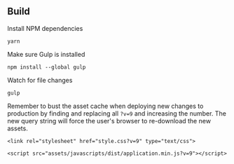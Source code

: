 ## Build

Install NPM dependencies

`yarn`

Make sure Gulp is installed

`npm install --global gulp`

Watch for file changes

`gulp`

Remember to bust the asset cache when deploying new changes to production by finding and replacing
all `?v=9` and increasing the number. The new query string will force the user's browser to re-download
the new assets.

`<link rel="stylesheet" href="style.css?v=9" type="text/css">`

`<script src="assets/javascripts/dist/application.min.js?v=9"></script>`
